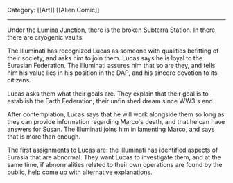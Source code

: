 Category: [[Art]] [[Alien Comic]]
___
Under the Lumina Junction, there is the broken Subterra Station. In there, there are cryogenic vaults. 

The Illuminati has recognized Lucas as someone with qualities befitting of their society, and asks him to join them. Lucas says he is loyal to the Eurasian Federation. The Illuminati assures him that so are they, and tells him his value lies in his position in the DAP, and his sincere devotion to its citizens.

Lucas asks them what their goals are. They explain that their goal is to establish the Earth Federation, their unfinished dream since WW3's end. 

After contemplation, Lucas says that he will work alongside them so long as they can provide information regarding Marco's death, and that he can have answers for Susan. The Illuminati joins him in lamenting Marco, and says that is more than enough. 

The first assignments to Lucas are: the Illuminati has identified aspects of Eurasia that are abnormal. They want Lucas to investigate them, and at the same time, if abnormalities related to their own operations are found by the public, help come up with alternative explanations. 

